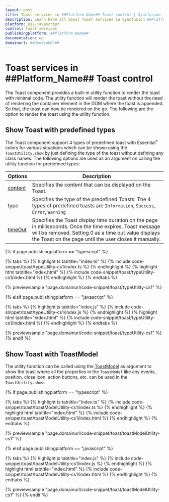 ```yaml
---
layout: post
title: Toast services in ##Platform_Name## Toast control | Syncfusion
description: Learn here all about Toast services in Syncfusion ##Platform_Name## Toast control of Syncfusion Essential JS 2 and more.
platform: ej2-javascript
control: Toast services 
publishingplatform: ##Platform_Name##
documentation: ug
domainurl: ##DomainURL##
---
```


# Toast services in ##Platform_Name## Toast control

The Toast component provides a built-in utility function to render the toast with minimal code. The utility function will render the toast without the need of rendering the container element in the DOM where the toast is appended. So that, the toast can now be rendered on the go. The following are the option to render the toast using the utility function.

## Show Toast with predefined types

The Toast component support 4 types of predefined toast with Essential<sup style="font-size:70%">&reg;</sup> colors for various situations which can be shown using the `ToastUtility.show` by just defining the type of the toast without defining any class names. The following options are used as an argument on calling the utility function for predefined types:

| Options   | Description |
|-----------|-------------|
| [content](../api/toast/#content) | Specifies the content that can be displayed on the Toast. |
| type | Specifies the type of the predefined Toasts. The 4 types of predefined toasts are `Information`, `Success`, `Error`, `Warning` |
| [timeOut](../api/toast/#timeOut) | Specifies the Toast display time duration on the page in milliseconds. Once the time expires, Toast message will be removed. Setting 0 as a time out value displays the Toast on the page until the user closes it manually. |

{% if page.publishingplatform == "typescript" %}

 {% tabs %}
{% highlight ts tabtitle="index.ts" %}
{% include code-snippet/toast/typeUtility-cs1/index.ts %}
{% endhighlight %}
{% highlight html tabtitle="index.html" %}
{% include code-snippet/toast/typeUtility-cs1/index.html %}
{% endhighlight %}
{% endtabs %}
        
{% previewsample "page.domainurl/code-snippet/toast/typeUtility-cs1" %}

{% elsif page.publishingplatform == "javascript" %}

{% tabs %}
{% highlight js tabtitle="index.js" %}
{% include code-snippet/toast/typeUtility-cs1/index.js %}
{% endhighlight %}
{% highlight html tabtitle="index.html" %}
{% include code-snippet/toast/typeUtility-cs1/index.html %}
{% endhighlight %}
{% endtabs %}

{% previewsample "page.domainurl/code-snippet/toast/typeUtility-cs1" %}
{% endif %}

## Show Toast with ToastModel

The utility function can be called using the [ToastModel](../api/toast/toastModel/) as argument to show the toast where all the properties in the `ToastModel` like any events, position, close icon, action buttons, etc. can be used in the `ToastUtility.show`.

{% if page.publishingplatform == "typescript" %}

 {% tabs %}
{% highlight ts tabtitle="index.ts" %}
{% include code-snippet/toast/toastModelUtility-cs1/index.ts %}
{% endhighlight %}
{% highlight html tabtitle="index.html" %}
{% include code-snippet/toast/toastModelUtility-cs1/index.html %}
{% endhighlight %}
{% endtabs %}
        
{% previewsample "page.domainurl/code-snippet/toast/toastModelUtility-cs1" %}

{% elsif page.publishingplatform == "javascript" %}

{% tabs %}
{% highlight js tabtitle="index.js" %}
{% include code-snippet/toast/toastModelUtility-cs1/index.js %}
{% endhighlight %}
{% highlight html tabtitle="index.html" %}
{% include code-snippet/toast/toastModelUtility-cs1/index.html %}
{% endhighlight %}
{% endtabs %}

{% previewsample "page.domainurl/code-snippet/toast/toastModelUtility-cs1" %}
{% endif %}
